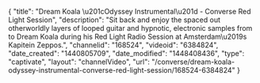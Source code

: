 {
    "title": "Dream Koala \u201cOdyssey Instrumental\u201d  - Converse Red Light Session",
    "description": "Sit back and enjoy the spaced out otherworldly layers of looped guitar and hypnotic, electronic samples from to Dream Koala during his Red Light Radio Session at Amsterdam\u2019s Kapitein Zeppos.",
    "channelid": "168524",
    "videoid": "6384824",
    "date_created": "1440805709",
    "date_modified": "1448408436",
    "type": "captivate",
    "layout": "channelVideo",
    "url": "\/converse\/dream-koala-odyssey-instrumental-converse-red-light-session\/168524-6384824"
}